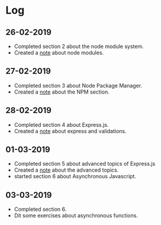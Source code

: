 # Log

## 26-02-2019

- Completed section 2 about the node module system.
- Created a [note](notes/module-system.md) about node modules.

## 27-02-2019

- Completed section 3 about Node Package Manager.
- Created a [note](notes/node-package-manager.md) about the NPM section.

## 28-02-2019

- Completed section 4 about Express.js.
- Created a [note](notes/express-notes.md) about express and validations.

## 01-03-2019

- Completed section 5 about advanced topics of Express.js
- Created a [note](notes/express-advanced-topics.md) about the advanced topics.
- started section 6 about Asynchronous Javascript.

## 03-03-2019

- Completed section 6.
- Dit some exercises about asynchronous functions.
